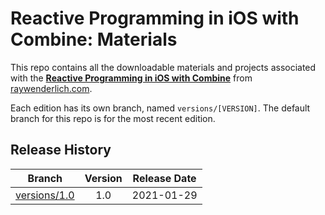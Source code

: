 # Reactive Programming in iOS with Combine: Materials

This repo contains all the downloadable materials and projects associated with the **[Reactive Programming in iOS with Combine](https://www.raywenderlich.com/5429795-reactive-programming-in-ios-with-combine)** from [raywenderlich.com](https://www.raywenderlich.com).

Each edition has its own branch, named `versions/[VERSION]`. The default branch for this repo is for the most recent edition.

## Release History

| Branch                                                                            | Version | Release Date |
| --------------------------------------------------------------------------------- |:-------:|:------------:|
| [versions/1.0](https://github.com/raywenderlich/comb-materials/tree/versions/1.0) | 1.0     | 2021-01-29   |
